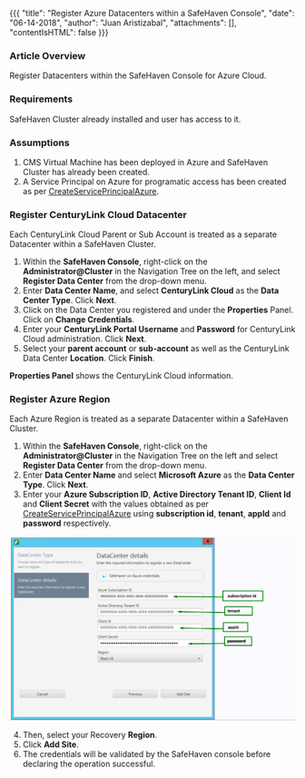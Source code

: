 {{{
  "title": "Register Azure Datacenters within a SafeHaven Console",
  "date": "06-14-2018",
  "author": "Juan Aristizabal",
  "attachments": [],
  "contentIsHTML": false
}}}

### Article Overview
Register Datacenters within the SafeHaven Console for Azure Cloud.

### Requirements
SafeHaven Cluster already installed and user has access to it.

### Assumptions
1. CMS Virtual Machine has been deployed in Azure and SafeHaven Cluster has already been created.
2. A Service Principal on Azure for programatic access has been created as per [CreateServicePrincipalAzure](CreateServicePrincipalAzure.md).

### Register CenturyLink Cloud Datacenter
Each CenturyLink Cloud Parent or Sub Account is treated as a separate Datacenter within a SafeHaven Cluster.

1. Within the **SafeHaven Console**, right-click on the **Administrator@Cluster** in the Navigation Tree on the left, and select **Register Data Center** from the drop-down menu.
2. Enter **Data Center Name**, and select **CenturyLink Cloud** as the **Data Center Type**. Click **Next**.
3. Click on the Data Center you registered and under the **Properties** Panel. Click on **Change Credentials**.
4. Enter your **CenturyLink Portal Username** and **Password** for CenturyLink Cloud administration. Click **Next**.
5. Select your **parent account** or **sub-account** as well as the CenturyLink Data Center **Location**. Click **Finish**.

**Properties Panel** shows the CenturyLink Cloud information.


### Register Azure Region
Each Azure Region is treated as a separate Datacenter within a SafeHaven Cluster.

1. Within the **SafeHaven Console**, right-click on the **Administrator@Cluster** in the Navigation Tree on the left and select **Register Data Center** from the drop-down menu.
2. Enter **Data Center Name** and select **Microsoft Azure** as the **Data Center Type**. Click **Next**.
3. Enter your **Azure Subscription ID**,  **Active Directory Tenant ID**, **Client Id** and **Client Secret** with the values obtained as per [CreateServicePrincipalAzure](CreateServicePrincipalAzure.md) using **subscription id**, **tenant**, **appId** and **password** respectively. 

![ScreenShot](AzureSiteRegistration.png)

4. Then, select your Recovery **Region**.
5. Click **Add Site**.
6. The credentials will be validated by the SafeHaven console before declaring the operation successful.
